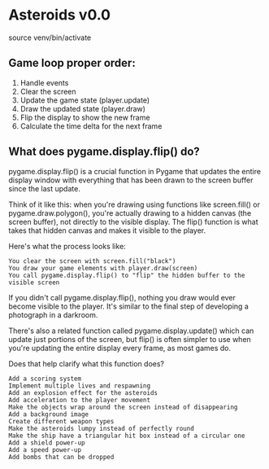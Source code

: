 # Asteroids v0.0

source venv/bin/activate

## Game loop  proper order:
1. Handle events
2. Clear the screen
3. Update the game state (player.update)
4. Draw the updated state (player.draw)
5. Flip the display to show the new frame
6. Calculate the time delta for the next frame

## What does pygame.display.flip() do?
pygame.display.flip() is a crucial function in Pygame that updates the entire display window with everything that has been drawn to the screen buffer since the last update.

Think of it like this: when you're drawing using functions like screen.fill() or pygame.draw.polygon(), you're actually drawing to a hidden canvas (the screen buffer), not directly to the visible display. The flip() function is what takes that hidden canvas and makes it visible to the player.

Here's what the process looks like:

    You clear the screen with screen.fill("black")
    You draw your game elements with player.draw(screen)
    You call pygame.display.flip() to "flip" the hidden buffer to the visible screen

If you didn't call pygame.display.flip(), nothing you draw would ever become visible to the player. It's similar to the final step of developing a photograph in a darkroom.

There's also a related function called pygame.display.update() which can update just portions of the screen, but flip() is often simpler to use when you're updating the entire display every frame, as most games do.

Does that help clarify what this function does?


    Add a scoring system
    Implement multiple lives and respawning
    Add an explosion effect for the asteroids
    Add acceleration to the player movement
    Make the objects wrap around the screen instead of disappearing
    Add a background image
    Create different weapon types
    Make the asteroids lumpy instead of perfectly round
    Make the ship have a triangular hit box instead of a circular one
    Add a shield power-up
    Add a speed power-up
    Add bombs that can be dropped
